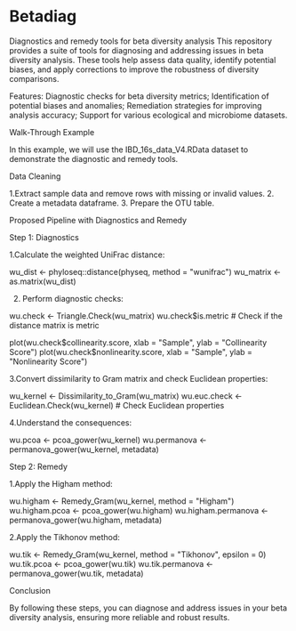 # Betadiag
Diagnostics and remedy tools for beta diversity analysis
This repository provides a suite of tools for diagnosing and addressing issues in beta diversity analysis. These tools help assess data quality, identify potential biases, and apply corrections to improve the robustness of diversity comparisons.

Features:
Diagnostic checks for beta diversity metrics;
Identification of potential biases and anomalies;
Remediation strategies for improving analysis accuracy;
Support for various ecological and microbiome datasets.

Walk-Through Example

In this example, we will use the IBD_16s_data_V4.RData dataset to demonstrate the diagnostic and remedy tools.

Data Cleaning

   1.Extract sample data and remove rows with missing or invalid values. 
   2. Create a metadata dataframe.
   3. Prepare the OTU table.

Proposed Pipeline with Diagnostics and Remedy

Step 1: Diagnostics

   1.Calculate the weighted UniFrac distance:

wu_dist <- phyloseq::distance(physeq, method = "wunifrac")
wu_matrix <- as.matrix(wu_dist)

2. Perform diagnostic checks:

wu.check <- Triangle.Check(wu_matrix)
wu.check$is.metric # Check if the distance matrix is metric

plot(wu.check$collinearity.score, xlab = "Sample", ylab = "Collinearity Score")
plot(wu.check$nonlinearity.score, xlab = "Sample", ylab = "Nonlinearity Score")
 
3.Convert dissimilarity to Gram matrix and check Euclidean properties:

wu_kernel <- Dissimilarity_to_Gram(wu_matrix)
wu.euc.check <- Euclidean.Check(wu_kernel) # Check Euclidean properties

4.Understand the consequences:

wu.pcoa <- pcoa_gower(wu_kernel)
wu.permanova <- permanova_gower(wu_kernel, metadata)

Step 2: Remedy
 
 1.Apply the Higham method:

wu.higham <- Remedy_Gram(wu_kernel, method = "Higham")
wu.higham.pcoa <- pcoa_gower(wu.higham)
wu.higham.permanova <- permanova_gower(wu.higham, metadata)

 2.Apply the Tikhonov method:

wu.tik <- Remedy_Gram(wu_kernel, method = "Tikhonov", epsilon = 0)
wu.tik.pcoa <- pcoa_gower(wu.tik)
wu.tik.permanova <- permanova_gower(wu.tik, metadata)

Conclusion

By following these steps, you can diagnose and address issues in your beta diversity analysis, ensuring more reliable and robust results.
